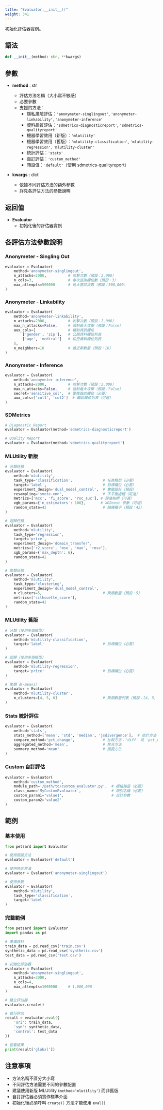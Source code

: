 ```yaml
---
title: "Evaluator.__init__()"
weight: 341
---
```


初始化評估器實例。

## 語法

```python
def __init__(method: str, **kwargs)
```

## 參數

- **method** : str
    - 評估方法名稱（大小寫不敏感）
    - 必要參數
    - 支援的方法：
        - 隱私風險評估：`'anonymeter-singlingout'`, `'anonymeter-linkability'`, `'anonymeter-inference'`
        - 資料品質評估：`'sdmetrics-diagnosticreport'`, `'sdmetrics-qualityreport'`
        - 機器學習效用（新版）：`'mlutility'`
        - 機器學習效用（舊版）：`'mlutility-classification'`, `'mlutility-regression'`, `'mlutility-cluster'`
        - 統計評估：`'stats'`
        - 自訂評估：`'custom_method'`
        - 預設值：`'default'`（使用 sdmetrics-qualityreport）

- **kwargs** : dict
    - 依據不同評估方法的額外參數
    - 詳見各評估方法的參數說明

## 返回值

- **Evaluator**
    - 初始化後的評估器實例

## 各評估方法參數說明

### Anonymeter - Singling Out

```python
evaluator = Evaluator(
    method='anonymeter-singlingout',
    n_attacks=2000,          # 攻擊次數（預設：2,000）
    n_cols=3,                # 每次查詢欄位數（預設：3）
    max_attempts=500000      # 最大嘗試次數（預設：500,000）
)
```

### Anonymeter - Linkability

```python
evaluator = Evaluator(
    method='anonymeter-linkability',
    n_attacks=2000,          # 攻擊次數（預設：2,000）
    max_n_attacks=False,     # 強制最大攻擊（預設：False）
    aux_cols=[               # 輔助資訊欄位
        ['gender', 'zip'],   # 公開資料欄位列表
        ['age', 'medical']   # 私密資料欄位列表
    ],
    n_neighbors=10           # 最近鄰數量（預設：10）
)
```

### Anonymeter - Inference

```python
evaluator = Evaluator(
    method='anonymeter-inference',
    n_attacks=2000,          # 攻擊次數（預設：2,000）
    max_n_attacks=False,     # 強制最大攻擊（預設：False）
    secret='sensitive_col',  # 要推論的欄位（必要）
    aux_cols=['col1', 'col2']  # 輔助欄位列表（可選）
)
```

### SDMetrics

```python
# Diagnostic Report
evaluator = Evaluator(method='sdmetrics-diagnosticreport')

# Quality Report
evaluator = Evaluator(method='sdmetrics-qualityreport')
```

### MLUtility 新版

```python
# 分類任務
evaluator = Evaluator(
    method='mlutility',
    task_type='classification',              # 任務類型（必要）
    target='label',                          # 目標欄位（必要）
    experiment_design='dual_model_control',  # 實驗設計（預設）
    resampling='smote-enn',                  # 不平衡處理（可選）
    metrics=['mcc', 'f1_score', 'roc_auc'], # 評估指標（可選）
    xgb_params={'n_estimators': 100},       # XGBoost 參數（可選）
    random_state=42                          # 隨機種子（預設：42）
)

# 迴歸任務
evaluator = Evaluator(
    method='mlutility',
    task_type='regression',
    target='price',
    experiment_design='domain_transfer',
    metrics=['r2_score', 'mse', 'mae', 'rmse'],
    xgb_params={'max_depth': 6},
    random_state=42
)

# 聚類任務
evaluator = Evaluator(
    method='mlutility',
    task_type='clustering',
    experiment_design='dual_model_control',
    n_clusters=5,                            # 聚類數量（預設：5）
    metrics=['silhouette_score'],
    random_state=42
)
```

### MLUtility 舊版

```python
# 分類（使用多個模型）
evaluator = Evaluator(
    method='mlutility-classification',
    target='label'                           # 目標欄位（必要）
)

# 迴歸（使用多個模型）
evaluator = Evaluator(
    method='mlutility-regression',
    target='price'                           # 目標欄位（必要）
)

# 聚類（K-means）
evaluator = Evaluator(
    method='mlutility-cluster',
    n_clusters=[4, 5, 6]                     # 聚類數量列表（預設：[4, 5, 6]）
)
```

### Stats 統計評估

```python
evaluator = Evaluator(
    method='stats',
    stats_method=['mean', 'std', 'median', 'jsdivergence'],  # 統計方法
    compare_method='pct_change',             # 比較方法：'diff' 或 'pct_change'
    aggregated_method='mean',                # 聚合方法
    summary_method='mean'                    # 摘要方法
)
```

### Custom 自訂評估

```python
evaluator = Evaluator(
    method='custom_method',
    module_path='/path/to/custom_evaluator.py',  # 模組路徑（必要）
    class_name='MyCustomEvaluator',              # 類別名稱（必要）
    custom_param1='value1',                      # 自訂參數
    custom_param2='value2'
)
```

## 範例

### 基本使用

```python
from petsard import Evaluator

# 使用預設方法
evaluator = Evaluator('default')

# 使用特定方法
evaluator = Evaluator('anonymeter-singlingout')

# 使用參數
evaluator = Evaluator(
    method='mlutility',
    task_type='classification',
    target='label'
)
```

### 完整範例

```python
from petsard import Evaluator
import pandas as pd

# 準備資料
train_data = pd.read_csv('train.csv')
synthetic_data = pd.read_csv('synthetic.csv')
test_data = pd.read_csv('test.csv')

# 初始化評估器
evaluator = Evaluator(
    method='anonymeter-singlingout',
    n_attacks=3000,
    n_cols=4,
    max_attempts=1000000     # 1,000,000
)

# 建立評估器
evaluator.create()

# 執行評估
result = evaluator.eval({
    'ori': train_data,
    'syn': synthetic_data,
    'control': test_data
})

# 查看結果
print(result['global'])
```

## 注意事項

- 方法名稱不區分大小寫
- 不同評估方法需要不同的參數配置
- 建議使用新版 MLUtility (`method='mlutility'`) 而非舊版
- 自訂評估器必須實作標準介面
- 初始化後必須呼叫 `create()` 方法才能使用 `eval()`